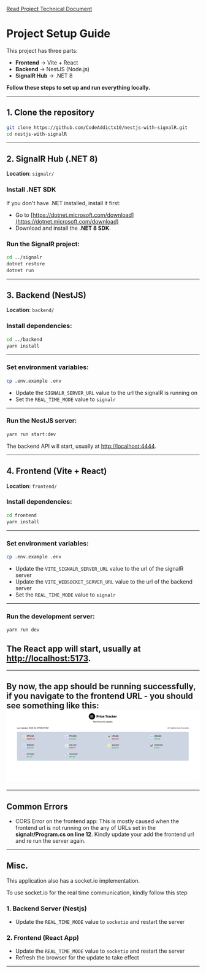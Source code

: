 [Read Project Technical Document](https://docs.google.com/document/d/1A7X7TVEKNUqQRa-jc-Is4bqRTHjnsjyg8ZBmHfiHjpk/edit?usp=sharing)

# Project Setup Guide

This project has three parts:
- **Frontend** → Vite + React
- **Backend** → NestJS (Node.js)
- **SignalR Hub** → .NET 8

**Follow these steps to set up and run everything locally.**

---

## 1. Clone the repository

```bash
git clone https://github.com/CodeAddictx10/nestjs-with-signalR.git
cd nestjs-with-signalR
```

---
## 2. SignalR Hub (.NET 8)

**Location**: `signalr/`

### Install .NET SDK

If you don't have .NET installed, install it first:

- Go to [https://dotnet.microsoft.com/download](https://dotnet.microsoft.com/download)
- Download and install the **.NET 8 SDK**.

### Run the SignalR project:

```bash
cd ../signalr
dotnet restore
dotnet run
```
---

## 3. Backend (NestJS)

**Location**: `backend/`

### Install dependencies:

```bash
cd ../backend
yarn install
```
--- 
### Set environment variables:

```bash
cp .env.example .env
```

- Update the `SIGNALR_SERVER_URL` value to the url the signalR is running on
- Set the `REAL_TIME_MODE` value to `signalr`
---

### Run the NestJS server:

```bash
yarn run start:dev
```

The backend API will start, usually at [http://localhost:4444](http://localhost:4444).

---

## 4. Frontend (Vite + React)

**Location**: `frontend/`

### Install dependencies:

```bash
cd frontend
yarn install
```
---
### Set environment variables:

```bash
cp .env.example .env
```

- Update the `VITE_SIGNALR_SERVER_URL` value to the url of the signalR  server
- Update the `VITE_WEBSOCKET_SERVER_URL` value to the url of the backend server
- Set the `REAL_TIME_MODE` value to `signalr`
---

### Run the development server:

```bash
yarn run dev
```

The React app will start, usually at [http://localhost:5173](http://localhost:5173).
---
---
By now, the app should be running successfully, if you navigate to the frontend URL - you should see something like this:
[![Project Preview](./assets/app.png)](./assets/app.png)
---
---
## Common Errors
- CORS Error on the frontend app: This is mostly caused when the frontend url is not running on the any of URLs set in the **signalr/Program.cs on line 12**. Kindly update your add the frontend url and re run the server again.
---
## Misc.

This application also has a socket.io implementation.

To use socket.io for the real time communication, kindly follow this step

### 1. Backend Server (Nestjs)
- Update the `REAL_TIME_MODE` value to `socketio` and restart the server

 ### 2. Frontend (React App)
- Update the `REAL_TIME_MODE` value to `socketio` and restart the server
- Refresh the browser for the update to take effect
---

  

